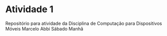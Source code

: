 # Atividade 1
Repositório para atividade da Disciplina de Computação para Dispositivos Móveis
Marcelo Abbi
Sábado Manhã 

